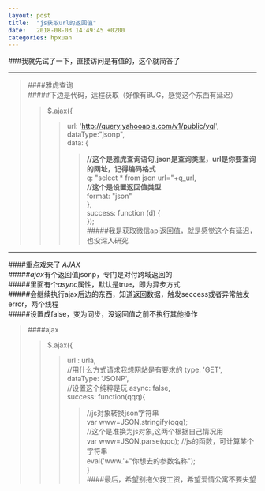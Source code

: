 ```yaml
---
layout: post
title:  "js获取url的返回值"
date:   2018-08-03 14:49:45 +0200
categories: hpxuan
---
```

###我就先试了一下，直接访问是有值的，这个就简答了  
*******************************************  
> ####雅虎查询  
> #####下边是代码，远程获取（好像有BUG，感觉这个东西有延迟）  
>>  $.ajax({  
>>> url: 'http://query.yahooapis.com/v1/public/yql',  
>>> dataType:"jsonp",  
>>> data: {  
>>>> **//这个是雅虎查询语句,json是查询类型，url是你要查询的网址，记得编码格式**  
>>>> q: "select * from json url="+q_url,  
>>>> **//这个是设置返回值类型**  
>>>> format: "json"  
>>> },  
>>> success: function (d) {  
>>> });  
#####我是获取微信api返回值，就是感觉这个有延迟，也没深入研究  
*******************************************  
####重点戏来了 *AJAX*  
#####*ajax*有个返回值jsonp，专门是对付跨域返回的  
#####里面有个*async*属性，默认是true，即为异步方式  
#####会继续执行ajax后边的东西，知道返回数据，触发seccess或者异常触发error，两个线程  
#####设置成false，变为同步，没返回值之前不执行其他操作  
> ####ajax    
>> $.ajax({  
>>> url : urla,  
>>> //用什么方式请求我想网站是有要求的
>>> type: 'GET',  
>>> dataType: 'JSONP',  
>>> //设置这个纯粹是玩
>>> async: false,  
>>> success: function(qqq){  
>>>> //js对象转换json字符串  
>>>> var www=JSON.stringify(qqq);  
>>>> //这个是准换为js对象,这两个根据自己情况用  
>>>> var www=JSON.parse(qqq);
>>>> //js的函数，可计算某个字符串  
>>>> eval('www.'+"你想去的参数名称");  
>>>}  
####最后，希望别拖欠我工资，希望爱情公寓不要失望